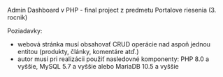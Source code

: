 Admin Dashboard v PHP - final project z predmetu Portalove riesenia (3. rocnik)

Poziadavky:
- webová stránka musí obsahovať CRUD operácie nad aspoň jednou entitou (produkty, články, komentáre atď.)
- autor musí pri realizácii použiť nasledovné komponenty: PHP 8.0 a vyššie, MySQL 5.7 a vyššie alebo MariaDB 10.5 a vyššie
